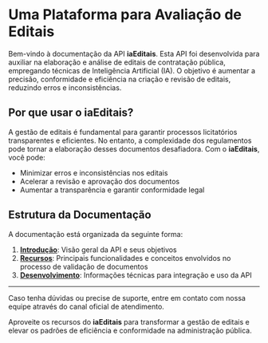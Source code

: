 # Uma Plataforma para Avaliação de Editais  

Bem-vindo à documentação da API **iaEditais**. Esta API foi desenvolvida para auxiliar na elaboração e análise de editais de contratação pública, empregando técnicas de Inteligência Artificial (IA). O objetivo é aumentar a precisão, conformidade e eficiência na criação e revisão de editais, reduzindo erros e inconsistências.  

## Por que usar o **iaEditais**?  

A gestão de editais é fundamental para garantir processos licitatórios transparentes e eficientes. No entanto, a complexidade dos regulamentos pode tornar a elaboração desses documentos desafiadora. Com o **iaEditais**, você pode:  

- Minimizar erros e inconsistências nos editais  
- Acelerar a revisão e aprovação dos documentos  
- Aumentar a transparência e garantir conformidade legal  

## Estrutura da Documentação  

A documentação está organizada da seguinte forma:  

1. **[Introdução](index.md)**: Visão geral da API e seus objetivos  
2. **[Recursos](resources/index.md)**: Principais funcionalidades e conceitos envolvidos no processo de validação de documentos  
3. **[Desenvolvimento](dev/index.md)**: Informações técnicas para integração e uso da API  

---  

Caso tenha dúvidas ou precise de suporte, entre em contato com nossa equipe através do canal oficial de atendimento.  

Aproveite os recursos do **iaEditais** para transformar a gestão de editais e elevar os padrões de eficiência e conformidade na administração pública.  
